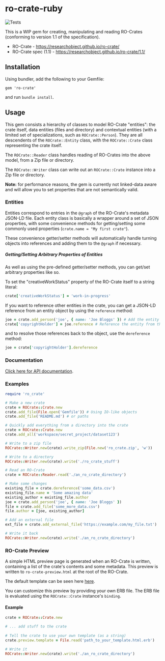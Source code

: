 # ro-crate-ruby

![Tests](https://github.com/ResearchObject/ro-crate-ruby/actions/workflows/tests.yml/badge.svg)

This is a WIP gem for creating, manipulating and reading RO-Crates (conforming to version 1.1 of the specification).

* RO-Crate - https://researchobject.github.io/ro-crate/
* RO-Crate spec (1.1) - https://researchobject.github.io/ro-crate/1.1/

## Installation

Using bundler, add the following to your Gemfile:

```
gem 'ro-crate'
```

and run `bundle install`.

## Usage

This gem consists a hierarchy of classes to model RO-Crate "entities": the crate itself, data entities 
(files and directory) and contextual entities (with a limited set of specializations, such as `ROCrate::Person`). 
They are all descendents of the `ROCrate::Entity` class, with the `ROCrate::Crate` class representing the crate itself. 

The `ROCrate::Reader` class handles reading of RO-Crates into the above model, from a Zip file or directory.

The `ROCrate::Writer` class can write out an `ROCrate::Crate` instance into a Zip file or directory.

**Note:** for performance reasons, the gem is currently not linked-data aware and will allow you to set properties that 
are not semantically valid.

### Entities
Entities correspond to entries in the `@graph` of the RO-Crate's metadata JSON-LD file. Each entity class is 
basically a wrapper around a set of JSON properties, with some convenience methods for getting/setting some 
commonly used properties (`crate.name = "My first crate"`).
 
These convenience getter/setter methods will automatically handle turning objects into references and adding them to the 
`@graph` if necessary.

##### Getting/Setting Arbitrary Properties of Entities
As well as using the pre-defined getter/setter methods, you can get/set arbitrary properties like so.

To set the "creativeWorkStatus" property of the RO-Crate itself to a string literal:
```ruby
crate['creativeWorkStatus'] = 'work-in-progress'
```

If you want to reference other entities in the crate, you can get a JSON-LD reference from an entity object by using the `reference` method:
```ruby
joe = crate.add_person('joe', { name: 'Joe Bloggs' }) # Add the entity to the @graph
crate['copyrightHolder'] = joe.reference # Reference the entity from the "copyrightHolder" property
```
and to resolve those references back to the object, use the `dereference` method:
```ruby
joe = crate['copyrightHolder'].dereference
```

### Documentation

[Click here for API documentation](https://www.researchobject.org/ro-crate-ruby/).

### Examples

```ruby
require 'ro_crate'

# Make a new crate
crate = ROCrate::Crate.new
crate.add_file(File.open('Gemfile')) # Using IO-like objects
crate.add_file('README.md') # or paths

# Quickly add everything from a directory into the crate
crate = ROCrate::Crate.new
crate.add_all('workspace/secret_project/dataset123')

# Write to a zip file
ROCrate::Writer.new(crate).write_zip(File.new('ro_crate.zip', 'w'))

# Write to a directory
ROCrate::Writer.new(crate).write('./ro_crate_stuff')

# Read an RO-Crate
crate = ROCrate::Reader.read('./an_ro_crate_directory')

# Make some changes
existing_file = crate.dereference('some_data.csv')
existing_file.name = 'Some amazing data'
existing_author = existing_file.author
joe = crate.add_person('joe', { name: 'Joe Bloggs' })
file = crate.add_file('some_more_data.csv')
file.author = [joe, existing_author]

# Add an external file
ext_file = crate.add_external_file('https://example.com/my_file.txt')

# Write it back
ROCrate::Writer.new(crate).write('./an_ro_crate_directory')
```

### RO-Crate Preview
A simple HTML preview page is generated when an RO-Crate is written, containing a list of the crate's contents and some
metadata. This preview is written to `ro-crate-preview.html` at the root of the RO-Crate.

The default template can be seen here [here](lib/ro_crate/ro-crate-preview.html.erb).

You can customize this preview by providing your own ERB file. 
The ERB file is evaluated using the `ROCrate::Crate` instance's `binding`.

#### Example

```ruby
crate = ROCrate::Crate.new

# ... add stuff to the crate
 
# Tell the crate to use your own template (as a string)
crate.preview.template = File.read('path_to_your_template.html.erb')

# Write it
ROCrate::Writer.new(crate).write('./an_ro_crate_directory')
```
